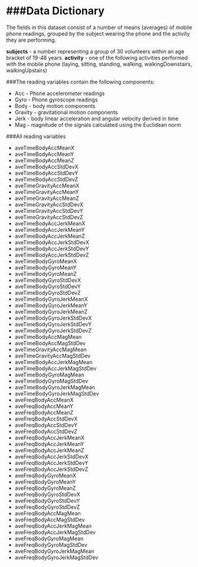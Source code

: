 ###Data Dictionary
====================================
The fields in this dataset consist of a number of means (averages) of mobile phone readings, grouped by the subject wearing the phone and the activity they are performing.

**subjects** - a number representing a group of 30 volunteers within an age bracket of 19-48 years.
**activity** - one of the following activities performed with the mobile phone (laying, sitting, standing, walking, walkingDownstairs, walkingUpstairs)


###The reading variables contain the following components:
- Acc - Phone accelerometer readings
- Gyro - Phone gyroscope readings
- Body - body motion components
- Gravity - gravitational motion components
- Jerk - body linear acceleration and angular velocity derived in time
- Mag - magnitude of the signals calculated using the Euclidean norm

###All reading variables
- aveTimeBodyAccMeanX 
- aveTimeBodyAccMeanY
- aveTimeBodyAccMeanZ
- aveTimeBodyAccStdDevX
- aveTimeBodyAccStdDevY
- aveTimeBodyAccStdDevZ
- aveTimeGravityAccMeanX
- aveTimeGravityAccMeanY
- aveTimeGravityAccMeanZ
- aveTimeGravityAccStdDevX
- aveTimeGravityAccStdDevY
- aveTimeGravityAccStdDevZ
- aveTimeBodyAccJerkMeanX
- aveTimeBodyAccJerkMeanY
- aveTimeBodyAccJerkMeanZ
- aveTimeBodyAccJerkStdDevX
- aveTimeBodyAccJerkStdDevY
- aveTimeBodyAccJerkStdDevZ
- aveTimeBodyGyroMeanX
- aveTimeBodyGyroMeanY
- aveTimeBodyGyroMeanZ
- aveTimeBodyGyroStdDevX
- aveTimeBodyGyroStdDevY
- aveTimeBodyGyroStdDevZ
- aveTimeBodyGyroJerkMeanX
- aveTimeBodyGyroJerkMeanY
- aveTimeBodyGyroJerkMeanZ
- aveTimeBodyGyroJerkStdDevX
- aveTimeBodyGyroJerkStdDevY
- aveTimeBodyGyroJerkStdDevZ
- aveTimeBodyAccMagMean
- aveTimeBodyAccMagStdDev
- aveTimeGravityAccMagMean
- aveTimeGravityAccMagStdDev
- aveTimeBodyAccJerkMagMean
- aveTimeBodyAccJerkMagStdDev
- aveTimeBodyGyroMagMean
- aveTimeBodyGyroMagStdDev
- aveTimeBodyGyroJerkMagMean
- aveTimeBodyGyroJerkMagStdDev
- aveFreqBodyAccMeanX
- aveFreqBodyAccMeanY
- aveFreqBodyAccMeanZ
- aveFreqBodyAccStdDevX
- aveFreqBodyAccStdDevY
- aveFreqBodyAccStdDevZ
- aveFreqBodyAccJerkMeanX
- aveFreqBodyAccJerkMeanY
- aveFreqBodyAccJerkMeanZ
- aveFreqBodyAccJerkStdDevX
- aveFreqBodyAccJerkStdDevY
- aveFreqBodyAccJerkStdDevZ
- aveFreqBodyGyroMeanX
- aveFreqBodyGyroMeanY
- aveFreqBodyGyroMeanZ
- aveFreqBodyGyroStdDevX
- aveFreqBodyGyroStdDevY
- aveFreqBodyGyroStdDevZ
- aveFreqBodyAccMagMean
- aveFreqBodyAccMagStdDev
- aveFreqBodyAccJerkMagMean
- aveFreqBodyAccJerkMagStdDev
- aveFreqBodyGyroMagMean
- aveFreqBodyGyroMagStdDev
- aveFreqBodyGyroJerkMagMean
- aveFreqBodyGyroJerkMagStdDev
